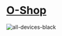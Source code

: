 <h1><a href="https://AhmedFahmi0.github.io/E-commerce-website-project/">O-Shop</a></h1>

![all-devices-black](https://user-images.githubusercontent.com/122295277/223081202-0f0e50c9-0825-4099-9921-ac0925380f06.png)
